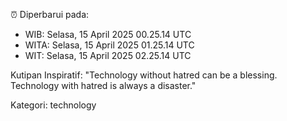 ⏰ Diperbarui pada:
- WIB: Selasa, 15 April 2025 00.25.14 UTC
- WITA: Selasa, 15 April 2025 01.25.14 UTC
- WIT: Selasa, 15 April 2025 02.25.14 UTC

Kutipan Inspiratif:
"Technology without hatred can be a blessing. Technology with hatred is always a disaster."


Kategori: technology

